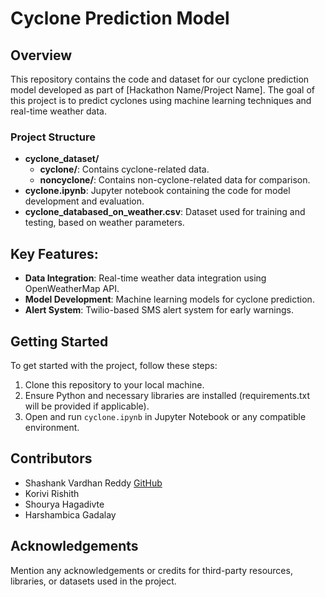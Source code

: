 # Cyclone Prediction Model

## Overview
This repository contains the code and dataset for our cyclone prediction model developed as part of [Hackathon Name/Project Name]. The goal of this project is to predict cyclones using machine learning techniques and real-time weather data.

### Project Structure
- **cyclone_dataset/**
  - **cyclone/**: Contains cyclone-related data.
  - **noncyclone/**: Contains non-cyclone-related data for comparison.
- **cyclone.ipynb**: Jupyter notebook containing the code for model development and evaluation.
- **cyclone_databased_on_weather.csv**: Dataset used for training and testing, based on weather parameters.

## Key Features:
- **Data Integration**: Real-time weather data integration using OpenWeatherMap API.
- **Model Development**: Machine learning models for cyclone prediction.
- **Alert System**: Twilio-based SMS alert system for early warnings.

## Getting Started
To get started with the project, follow these steps:
1. Clone this repository to your local machine.
2. Ensure Python and necessary libraries are installed (requirements.txt will be provided if applicable).
3. Open and run `cyclone.ipynb` in Jupyter Notebook or any compatible environment.

## Contributors
- Shashank Vardhan Reddy [GitHub](https://github.com/svr060105)
- Korivi Rishith
- Shourya Hagadivte
- Harshambica Gadalay

## Acknowledgements
Mention any acknowledgements or credits for third-party resources, libraries, or datasets used in the project.
